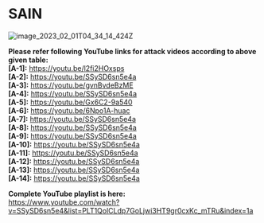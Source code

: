 # SAIN

     

![image_2023_02_01T04_34_14_424Z](https://anonymous.4open.science/r/SAIN-760B/Others/SAINimage.PNG)

**Please refer following YouTube links for attack videos according to above given table:** </br>
**[A-1]:** https://youtu.be/l2fi2HOxsps </br>
**[A-2]:** https://youtu.be/SSySD6sn5e4a </br>
**[A-3]:** https://youtu.be/gvnBvdeBzME </br>
**[A-4]:** https://youtu.be/SSySD6sn5e4a </br>
**[A-5]:** https://youtu.be/Gx6C2-9a540 </br>
**[A-6]:** https://youtu.be/6Npo1A-huac </br>
**[A-7]:** https://youtu.be/SSySD6sn5e4a </br>
**[A-8]:** https://youtu.be/SSySD6sn5e4a </br>
**[A-9]:** https://youtu.be/SSySD6sn5e4a </br>
**[A-10]:** https://youtu.be/SSySD6sn5e4a </br>
**[A-11]:** https://youtu.be/SSySD6sn5e4a </br>
**[A-12]:** https://youtu.be/SSySD6sn5e4a </br>
**[A-13]:** https://youtu.be/SSySD6sn5e4a </br>
**[A-14]:** https://youtu.be/SSySD6sn5e4a </br>

**Complete YouTube playlist is here:** </br>
https://www.youtube.com/watch?v=SSySD6sn5e4&list=PLT1QolCLdp7GoLjwi3HT9gr0cxKc_mTRu&index=1a
